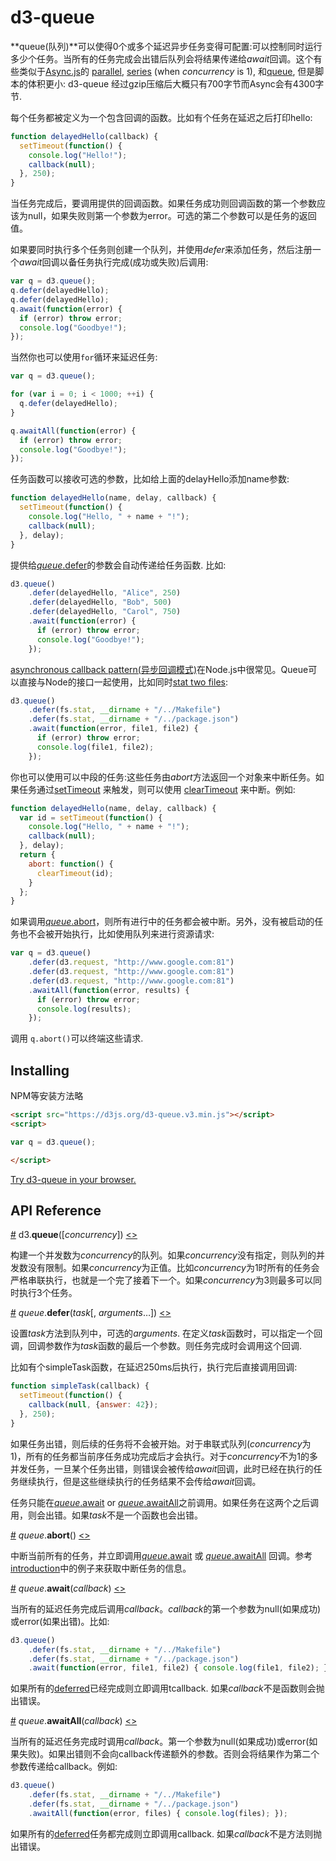 # d3-queue

**queue(队列)**可以使得0个或多个延迟异步任务变得可配置:可以控制同时运行多少个任务。当所有的任务完成会出错后队列会将结果传递给*await*回调。这个有些类似于[Async.js](https://github.com/caolan/async)的 [parallel](https://github.com/caolan/async#paralleltasks-callback), [series](https://github.com/caolan/async#seriestasks-callback) (when *concurrency* is 1), 和[queue](https://github.com/caolan/async#queue), 但是脚本的体积更小: d3-queue 经过gzip压缩后大概只有700字节而Async会有4300字节.


每个任务都被定义为一个包含回调的函数。比如有个任务在延迟之后打印hello:

```js
function delayedHello(callback) {
  setTimeout(function() {
    console.log("Hello!");
    callback(null);
  }, 250);
}
```

当任务完成后，要调用提供的回调函数。如果任务成功则回调函数的第一个参数应该为null，如果失败则第一个参数为error。可选的第二个参数可以是任务的返回值。

如果要同时执行多个任务则创建一个队列，并使用*defer*来添加任务，然后注册一个*await*回调以备任务执行完成(成功或失败)后调用:

```js
var q = d3.queue();
q.defer(delayedHello);
q.defer(delayedHello);
q.await(function(error) {
  if (error) throw error;
  console.log("Goodbye!");
});
```

当然你也可以使用`for`循环来延迟任务:


```js
var q = d3.queue();

for (var i = 0; i < 1000; ++i) {
  q.defer(delayedHello);
}

q.awaitAll(function(error) {
  if (error) throw error;
  console.log("Goodbye!");
});
```

任务函数可以接收可选的参数，比如给上面的delayHello添加name参数:

```js
function delayedHello(name, delay, callback) {
  setTimeout(function() {
    console.log("Hello, " + name + "!");
    callback(null);
  }, delay);
}
```

提供给[*queue*.defer](#queue_defer)的参数会自动传递给任务函数. 比如:

```js
d3.queue()
    .defer(delayedHello, "Alice", 250)
    .defer(delayedHello, "Bob", 500)
    .defer(delayedHello, "Carol", 750)
    .await(function(error) {
      if (error) throw error;
      console.log("Goodbye!");
    });
```
[asynchronous callback pattern(异步回调模式)](https://github.com/maxogden/art-of-node#callbacks)在Node.js中很常见。Queue可以直接与Node的接口一起使用，比如同时[stat two files](https://nodejs.org/dist/latest/docs/api/fs.html#fs_fs_stat_path_callback):

```js
d3.queue()
    .defer(fs.stat, __dirname + "/../Makefile")
    .defer(fs.stat, __dirname + "/../package.json")
    .await(function(error, file1, file2) {
      if (error) throw error;
      console.log(file1, file2);
    });
```

你也可以使用可以中段的任务:这些任务由*abort*方法返回一个对象来中断任务。如果任务通过[setTimeout](https://developer.mozilla.org/en-US/docs/Web/API/WindowTimers/setTimeout) 来触发，则可以使用 [clearTimeout](https://developer.mozilla.org/en-US/docs/Web/API/WindowTimers/clearTimeout) 来中断。例如:

```js
function delayedHello(name, delay, callback) {
  var id = setTimeout(function() {
    console.log("Hello, " + name + "!");
    callback(null);
  }, delay);
  return {
    abort: function() {
      clearTimeout(id);
    }
  };
}
```

如果调用[*queue*.abort](#queue_abort)，则所有进行中的任务都会被中断。另外，没有被启动的任务也不会被开始执行，比如使用队列来进行资源请求:

```js
var q = d3.queue()
    .defer(d3.request, "http://www.google.com:81")
    .defer(d3.request, "http://www.google.com:81")
    .defer(d3.request, "http://www.google.com:81")
    .awaitAll(function(error, results) {
      if (error) throw error;
      console.log(results);
    });
```

调用 `q.abort()`可以终端这些请求.

## Installing

NPM等安装方法略

```html
<script src="https://d3js.org/d3-queue.v3.min.js"></script>
<script>

var q = d3.queue();

</script>
```

[Try d3-queue in your browser.](https://tonicdev.com/npm/d3-queue)

## API Reference

<a href="#queue" name="queue">#</a> d3.<b>queue</b>([<i>concurrency</i>]) [<>](https://github.com/d3/d3-queue/blob/master/src/queue.js "Source")

构建一个并发数为*concurrency*的队列。如果*concurrency*没有指定，则队列的并发数没有限制。如果*concurrency*为正值。比如*concurrency*为1时所有的任务会严格串联执行，也就是一个完了接着下一个。如果*concurrency*为3则最多可以同时执行3个任务。

<a href="#queue_defer" name="queue_defer">#</a> <i>queue</i>.<b>defer</b>(<i>task</i>[, <i>arguments</i>…]) [<>](https://github.com/d3/d3-queue/blob/master/src/queue.js#L20 "Source")

设置*task*方法到队列中，可选的*arguments*. 在定义*task*函数时，可以指定一个回调，回调参数作为*task*函数的最后一个参数。则任务完成时会调用这个回调.

比如有个simpleTask函数，在延迟250ms后执行，执行完后直接调用回调:

```js
function simpleTask(callback) {
  setTimeout(function() {
    callback(null, {answer: 42});
  }, 250);
}
```

如果任务出错，则后续的任务将不会被开始。对于串联式队列(*concurrency*为1)，所有的任务都当前序任务成功完成后才会执行。对于*concurrency*不为1的多并发任务，一旦某个任务出错，则错误会被传给*await*回调，此时已经在执行的任务继续执行，但是这些继续执行的任务结果不会传给*await*回调。

任务只能在[*queue*.await](#queue_await) or [*queue*.awaitAll](#queue_awaitAll)之前调用。如果任务在这两个之后调用，则会出错。如果*task*不是一个函数也会出错。

<a href="#queue_abort" name="queue_abort">#</a> <i>queue</i>.<b>abort</b>() [<>](https://github.com/d3/d3-queue/blob/master/src/queue.js#L29 "Source")

中断当前所有的任务，并立即调用[*queue*.await](#queue_await) 或 [*queue*.awaitAll](#queue_awaitAll) 回调。参考 [introduction](#d3-queue)中的例子来获取中断任务的信息。

<a href="#queue_await" name="queue_await">#</a> <i>queue</i>.<b>await</b>(<i>callback</i>) [<>](https://github.com/d3/d3-queue/blob/master/src/queue.js#L33 "Source")

当所有的延迟任务完成后调用*callback*。*callback*的第一个参数为null(如果成功)或error(如果出错)。比如:

```js
d3.queue()
    .defer(fs.stat, __dirname + "/../Makefile")
    .defer(fs.stat, __dirname + "/../package.json")
    .await(function(error, file1, file2) { console.log(file1, file2); });
```

如果所有的[deferred](#queue_defer)已经完成则立即调用tcallback. 如果*callback*不是函数则会抛出错误。

<a href="#queue_awaitAll" name="queue_awaitAll">#</a> <i>queue</i>.<b>awaitAll</b>(<i>callback</i>) [<>](https://github.com/d3/d3-queue/blob/master/src/queue.js#L39 "Source")

当所有的延迟任务完成时调用*callback*。第一个参数为null(如果成功)或error(如果失败)。如果出错则不会向callback传递额外的参数。否则会将结果作为第二个参数传递给callback。例如:

```js
d3.queue()
    .defer(fs.stat, __dirname + "/../Makefile")
    .defer(fs.stat, __dirname + "/../package.json")
    .awaitAll(function(error, files) { console.log(files); });
```

如果所有的[deferred](#queue_defer)任务都完成则立即调用callback. 如果*callback*不是方法则抛出错误。
